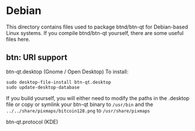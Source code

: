 
Debian
====================
This directory contains files used to package btnd/btn-qt
for Debian-based Linux systems. If you compile btnd/btn-qt yourself, there are some useful files here.

## btn: URI support ##


btn-qt.desktop  (Gnome / Open Desktop)
To install:

	sudo desktop-file-install btn-qt.desktop
	sudo update-desktop-database

If you build yourself, you will either need to modify the paths in
the .desktop file or copy or symlink your btn-qt binary to `/usr/bin`
and the `../../share/pixmaps/bitcoin128.png` to `/usr/share/pixmaps`

btn-qt.protocol (KDE)

